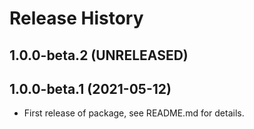 # Release History

## 1.0.0-beta.2 (UNRELEASED)

## 1.0.0-beta.1 (2021-05-12)

- First release of package, see README.md for details.
